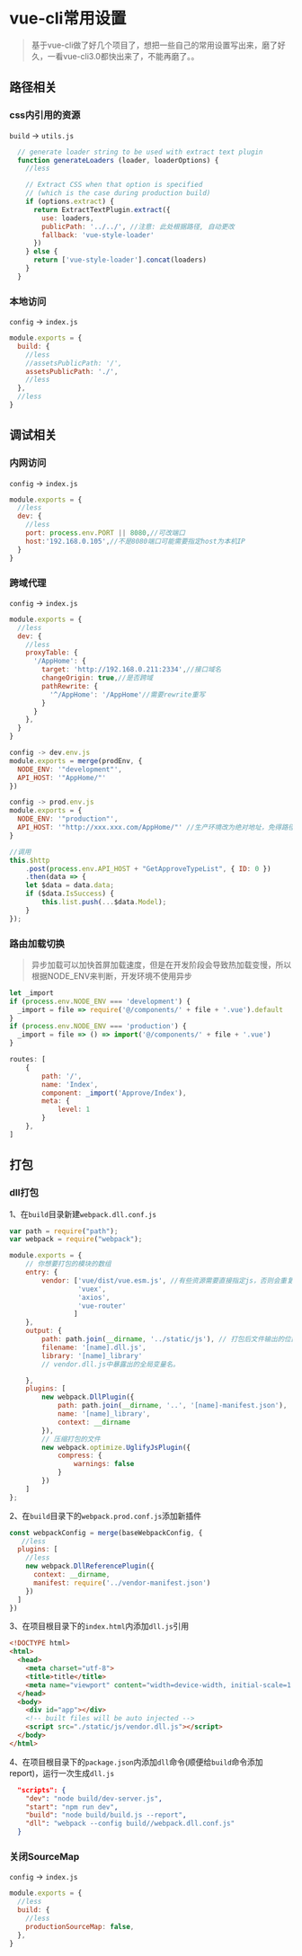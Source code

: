 # vue-cli常用设置

> 基于vue-cli做了好几个项目了，想把一些自己的常用设置写出来，磨了好久，一看vue-cli3.0都快出来了，不能再磨了。。

## 路径相关

### css内引用的资源

`build` -> `utils.js`

```js
  // generate loader string to be used with extract text plugin
  function generateLoaders (loader, loaderOptions) {
	//less

    // Extract CSS when that option is specified
    // (which is the case during production build)
    if (options.extract) {
      return ExtractTextPlugin.extract({
        use: loaders,
        publicPath: '../../', //注意: 此处根据路径, 自动更改
        fallback: 'vue-style-loader'
      })
    } else {
      return ['vue-style-loader'].concat(loaders)
    }
  }
```

### 本地访问

`config` -> `index.js`

```js
module.exports = {
  build: {
	//less
    //assetsPublicPath: '/',
    assetsPublicPath: './',
	//less
  },
  //less
}

```

## 调试相关

### 内网访问

`config` -> `index.js`

```js
module.exports = {
  //less
  dev: {
    //less
    port: process.env.PORT || 8080,//可改端口
    host:'192.168.0.105',//不是8080端口可能需要指定host为本机IP
  }
}

```

### 跨域代理

`config` -> `index.js`

```js
module.exports = {
  //less
  dev: {
    //less
    proxyTable: {
      '/AppHome': {
        target: 'http://192.168.0.211:2334',//接口域名
        changeOrigin: true,//是否跨域
        pathRewrite: {
          '^/AppHome': '/AppHome'//需要rewrite重写
        }
      }
    },
  }
}
```

```js
config -> dev.env.js
module.exports = merge(prodEnv, {
  NODE_ENV: '"development"',
  API_HOST: '"AppHome/"' 
})

config -> prod.env.js
module.exports = {
  NODE_ENV: '"production"',
  API_HOST: '"http://xxx.xxx.com/AppHome/"' //生产环境改为绝对地址，免得路径错了
}

//调用
this.$http
    .post(process.env.API_HOST + "GetApproveTypeList", { ID: 0 })
    .then(data => {
    let $data = data.data;
    if ($data.IsSuccess) {
        this.list.push(...$data.Model);
    }
});
```

### 路由加载切换

> 异步加载可以加快首屏加载速度，但是在开发阶段会导致热加载变慢，所以根据NODE_ENV来判断，开发环境不使用异步

```js
let _import
if (process.env.NODE_ENV === 'development') {
  _import = file => require('@/components/' + file + '.vue').default
}
if (process.env.NODE_ENV === 'production') {
  _import = file => () => import('@/components/' + file + '.vue')
}

routes: [
    {
        path: '/',
        name: 'Index',
        component: _import('Approve/Index'),
        meta: {
            level: 1
        }
    },
]
```



## 打包

### dll打包

1、在`build`目录新建`webpack.dll.conf.js`

```js
var path = require("path");
var webpack = require("webpack");

module.exports = {
    // 你想要打包的模块的数组
    entry: {
        vendor: ['vue/dist/vue.esm.js', //有些资源需要直接指定js，否则会重复打包
                 'vuex',
                 'axios',
                 'vue-router'
                ]
    },
    output: {
        path: path.join(__dirname, '../static/js'), // 打包后文件输出的位置
        filename: '[name].dll.js',
        library: '[name]_library'
        // vendor.dll.js中暴露出的全局变量名。

    },
    plugins: [
        new webpack.DllPlugin({
            path: path.join(__dirname, '..', '[name]-manifest.json'),
            name: '[name]_library',
            context: __dirname
        }),
        // 压缩打包的文件
        new webpack.optimize.UglifyJsPlugin({
            compress: {
                warnings: false
            }
        })
    ]
};
```

2、在`build`目录下的`webpack.prod.conf.js`添加新插件

```js
const webpackConfig = merge(baseWebpackConfig, {
   //less
  plugins: [
    //less
    new webpack.DllReferencePlugin({
      context: __dirname,
      manifest: require('../vendor-manifest.json')
    })
  ]
})
```

3、在项目根目录下的`index.html`内添加`dll.js`引用

```html
<!DOCTYPE html>
<html>
  <head>
    <meta charset="utf-8">
    <title>title</title>
    <meta name="viewport" content="width=device-width, initial-scale=1.0">
  </head>
  <body>
    <div id="app"></div>
    <!-- built files will be auto injected -->
    <script src="./static/js/vendor.dll.js"></script>
  </body>
</html>
```

4、在项目根目录下的`package.json`内添加`dll`命令(顺便给`build`命令添加report)，运行一次生成`dll.js`

```json
  "scripts": {
    "dev": "node build/dev-server.js",
    "start": "npm run dev",
    "build": "node build/build.js --report",
    "dll": "webpack --config build//webpack.dll.conf.js"
  }
```

### 关闭SourceMap

`config` -> `index.js`

```js
module.exports = {
  //less
  build: {
    //less
    productionSourceMap: false,
  },
}

```

